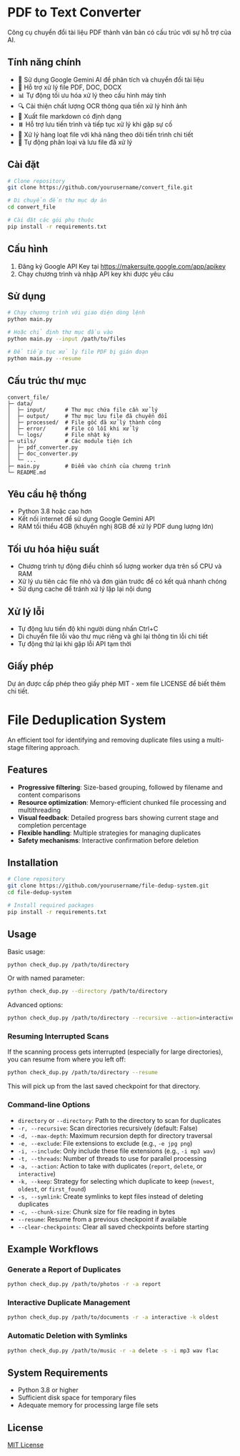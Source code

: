 # PDF to Text Converter

Công cụ chuyển đổi tài liệu PDF thành văn bản có cấu trúc với sự hỗ trợ của AI.

## Tính năng chính

- 🧠 Sử dụng Google Gemini AI để phân tích và chuyển đổi tài liệu
- 📄 Hỗ trợ xử lý file PDF, DOC, DOCX
- 📊 Tự động tối ưu hóa xử lý theo cấu hình máy tính
- 🔍 Cải thiện chất lượng OCR thông qua tiền xử lý hình ảnh
- 📝 Xuất file markdown có định dạng
- ⏸️ Hỗ trợ lưu tiến trình và tiếp tục xử lý khi gặp sự cố
- 🔄 Xử lý hàng loạt file với khả năng theo dõi tiến trình chi tiết
- 💾 Tự động phân loại và lưu file đã xử lý

## Cài đặt

```bash
# Clone repository
git clone https://github.com/yourusername/convert_file.git

# Di chuyển đến thư mục dự án
cd convert_file

# Cài đặt các gói phụ thuộc
pip install -r requirements.txt
```

## Cấu hình

1. Đăng ký Google API Key tại <https://makersuite.google.com/app/apikey>
2. Chạy chương trình và nhập API key khi được yêu cầu

## Sử dụng

```bash
# Chạy chương trình với giao diện dòng lệnh
python main.py

# Hoặc chỉ định thư mục đầu vào
python main.py --input /path/to/files

# Để tiếp tục xử lý file PDF bị gián đoạn
python main.py --resume
```

## Cấu trúc thư mục

```
convert_file/
├─ data/
│  ├─ input/      # Thư mục chứa file cần xử lý
│  ├─ output/     # Thư mục lưu file đã chuyển đổi
│  ├─ processed/  # File gốc đã xử lý thành công
│  ├─ error/      # File có lỗi khi xử lý
│  └─ logs/       # File nhật ký
├─ utils/         # Các module tiện ích
│  ├─ pdf_converter.py
│  ├─ doc_converter.py
│  └─ ...
├─ main.py        # Điểm vào chính của chương trình
└─ README.md
```

## Yêu cầu hệ thống

- Python 3.8 hoặc cao hơn
- Kết nối internet để sử dụng Google Gemini API
- RAM tối thiểu 4GB (khuyến nghị 8GB để xử lý PDF dung lượng lớn)

## Tối ưu hóa hiệu suất

- Chương trình tự động điều chỉnh số lượng worker dựa trên số CPU và RAM
- Xử lý ưu tiên các file nhỏ và đơn giản trước để có kết quả nhanh chóng
- Sử dụng cache để tránh xử lý lặp lại nội dung

## Xử lý lỗi

- Tự động lưu tiến độ khi người dùng nhấn Ctrl+C
- Di chuyển file lỗi vào thư mục riêng và ghi lại thông tin lỗi chi tiết
- Tự động thử lại khi gặp lỗi API tạm thời

## Giấy phép

Dự án được cấp phép theo giấy phép MIT - xem file LICENSE để biết thêm chi tiết.

# File Deduplication System

An efficient tool for identifying and removing duplicate files using a multi-stage filtering approach.

## Features

- **Progressive filtering**: Size-based grouping, followed by filename and content comparisons
- **Resource optimization**: Memory-efficient chunked file processing and multithreading
- **Visual feedback**: Detailed progress bars showing current stage and completion percentage
- **Flexible handling**: Multiple strategies for managing duplicates
- **Safety mechanisms**: Interactive confirmation before deletion

## Installation

```bash
# Clone repository
git clone https://github.com/yourusername/file-dedup-system.git
cd file-dedup-system

# Install required packages
pip install -r requirements.txt
```

## Usage

Basic usage:

```bash
python check_dup.py /path/to/directory
```

Or with named parameter:

```bash
python check_dup.py --directory /path/to/directory
```

Advanced options:

```bash
python check_dup.py /path/to/directory --recursive --action=interactive --keep=newest
```

### Resuming Interrupted Scans

If the scanning process gets interrupted (especially for large directories), you can resume from where you left off:

```bash
python check_dup.py /path/to/directory --resume
```

This will pick up from the last saved checkpoint for that directory.

### Command-line Options

- `directory` or `--directory`: Path to the directory to scan for duplicates
- `-r, --recursive`: Scan directories recursively (default: False)
- `-d, --max-depth`: Maximum recursion depth for directory traversal
- `-e, --exclude`: File extensions to exclude (e.g., `-e jpg png`)
- `-i, --include`: Only include these file extensions (e.g., `-i mp3 wav`)
- `-t, --threads`: Number of threads to use for parallel processing
- `-a, --action`: Action to take with duplicates (`report`, `delete`, or `interactive`)
- `-k, --keep`: Strategy for selecting which duplicate to keep (`newest`, `oldest`, or `first_found`)
- `-s, --symlink`: Create symlinks to kept files instead of deleting duplicates
- `-c, --chunk-size`: Chunk size for file reading in bytes
- `--resume`: Resume from a previous checkpoint if available
- `--clear-checkpoints`: Clear all saved checkpoints before starting

## Example Workflows

### Generate a Report of Duplicates

```bash
python check_dup.py /path/to/photos -r -a report
```

### Interactive Duplicate Management

```bash
python check_dup.py /path/to/documents -r -a interactive -k oldest
```

### Automatic Deletion with Symlinks

```bash
python check_dup.py /path/to/music -r -a delete -s -i mp3 wav flac
```

## System Requirements

- Python 3.8 or higher
- Sufficient disk space for temporary files
- Adequate memory for processing large file sets

## License

[MIT License](LICENSE)
